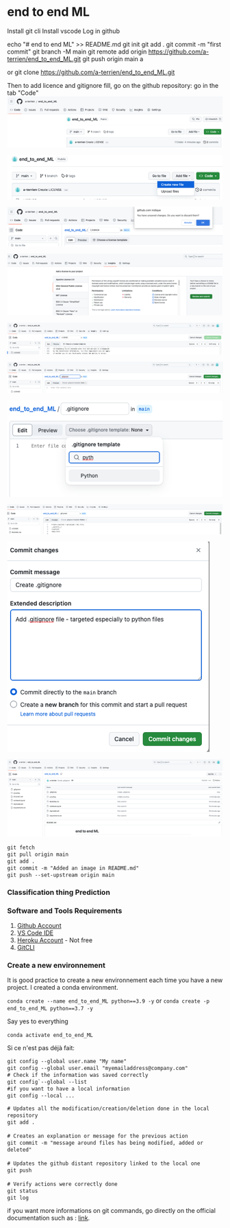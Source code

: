 # end to end ML

Install git cli
Install vscode
Log in github



echo "# end to end ML" >> README.md
git init
git add .
git commit -m "first commit"
git branch -M main
git remote add origin https://github.com/a-terrien/end_to_end_ML.git
git push origin main
a

or git clone https://github.com/a-terrien/end_to_end_ML.git

Then to add licence and gitignore fill, go on the github repository:
go in the tab "Code"
![README_1](image/README_1.png)

![README_2](image/README_2.png)

![README_3](image/README_3.png)

![README_4](image/README_4.png)

![README_5](image/README_5.png)

![README_6](image/README_6.png)

![README_7](image/README_7.png)

![README_8](image/README_8.png)

![README_9](image/README_9.png)

![README_10](image/README_10.png)


```
git fetch
git pull origin main 
git add .
git commit -m "Added an image in README.md"
git push --set-upstream origin main 
```

### Classification thing Prediction 

### Software and Tools Requirements
1. [Github Account](https://github.com)
2. [VS Code IDE](https://code.visualstudio.com/)
3. [Heroku Account](https://heroku.com) - Not free
4. [GitCLI](https://git-scm.com/book/en/v2/Getting-Started-The-Command-Line)

### Create a new environnement

It is good practice to create a new environnement each time you have a new project.
I created a conda environment. 

`conda create --name end_to_end_ML python==3.9 -y`
or
`conda create -p end_to_end_ML python==3.7 -y`

Say yes to everything

`conda activate end_to_end_ML`

Si ce n'est pas déjà fait: 
```
git config --global user.name "My name"
git config --global user.email "myemailaddress@company.com"
# Check if the information was saved correctly
git config`--global --list
#if you want to have a local information
git config --local ...
```

```
# Updates all the modification/creation/deletion done in the local repository
git add .

# Creates an explanation or message for the previous action 
git commit -m "message around files has being modified, added or deleted" 

# Updates the github distant repository linked to the local one
git push 

# Verify actions were correctly done
git status
git log

```
if you want more informations on git commands, go directly on the official documentation such as :
[link](https://www.atlassian.com/git/tutorials/setting-up-a-repository). 